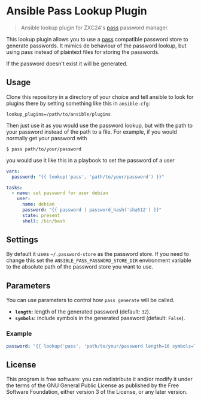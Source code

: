 # Ansible Pass Lookup Plugin

> Ansible lookup plugin for ZXC24's [pass][0]  password manager.

This lookup plugin allows you to use a [pass][0] compatible password store to
generate passwords. It mimics de behaviour of the password lookup, but using pass
instead of plaintext files for storing the passwords.

If the password doesn't exist it will be generated.

## Usage

Clone this repository in a directory of your choice and tell ansible to look for
plugins there by setting something like this in `ansible.cfg`:

```
lookup_plugins=/path/to/ansible/plugins
```

Then just use it as you would use the password lookup, but with the path to your
password instead of the path to a file. For example, if you would normally get
your password with

```
$ pass path/to/your/password
```

you would use it like this in a playbook to set the password of a user

```yaml
vars:
  password: "{{ lookup('pass', 'path/to/your/password') }}"

tasks:
  - name: set password for user debian
    user:
      name: debian
      password: "{{ password | password_hash('sha512') }}"
      state: present
      shell: /bin/bash
```

## Settings

By default it uses `~/.password-store` as the password store. If you need to
change this set the `ANSIBLE_PASS_PASSWORD_STORE_DIR` environment variable to the
absolute path of the password store you want to use.

## Parameters

You can use parameters to control how `pass generate` will be called.

* **`length`:** length of the generated password (default: `32`).
* **`symbols`:** include symbols in the generated password (default: `False`).

### Example

```yaml
password: "{{ lookup('pass', 'path/to/your/password length=16 symbols=True') }}"

```

## License

This program is free software: you can redistribute it and/or modify it under the terms of the GNU General Public License as published by the Free Software Foundation, either version 3 of the License, or any later version.

[0]: https://www.passwordstore.org/ "pass"
